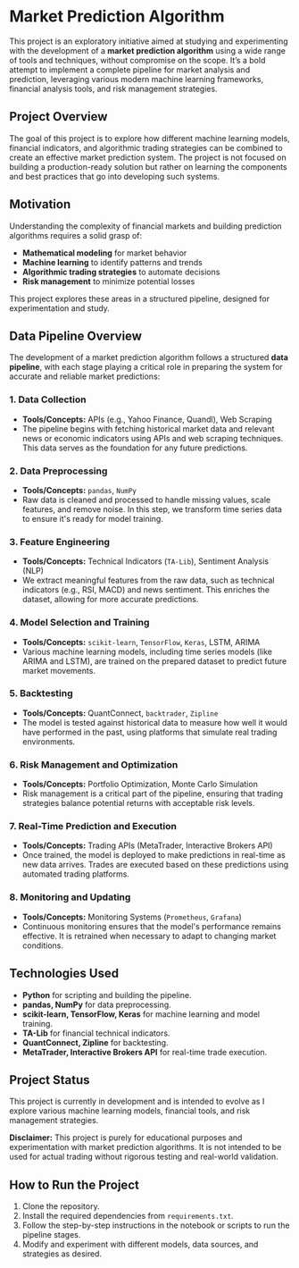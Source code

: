 # Market Prediction Algorithm

This project is an exploratory initiative aimed at studying and experimenting with the development of a **market prediction algorithm** using a wide range of tools and techniques, without compromise on the scope. It’s a bold attempt to implement a complete pipeline for market analysis and prediction, leveraging various modern machine learning frameworks, financial analysis tools, and risk management strategies.

## Project Overview

The goal of this project is to explore how different machine learning models, financial indicators, and algorithmic trading strategies can be combined to create an effective market prediction system. The project is not focused on building a production-ready solution but rather on learning the components and best practices that go into developing such systems.

## Motivation

Understanding the complexity of financial markets and building prediction algorithms requires a solid grasp of:
- **Mathematical modeling** for market behavior
- **Machine learning** to identify patterns and trends
- **Algorithmic trading strategies** to automate decisions
- **Risk management** to minimize potential losses

This project explores these areas in a structured pipeline, designed for experimentation and study.

## Data Pipeline Overview

The development of a market prediction algorithm follows a structured **data pipeline**, with each stage playing a critical role in preparing the system for accurate and reliable market predictions:

### 1. **Data Collection**
   - **Tools/Concepts:** APIs (e.g., Yahoo Finance, Quandl), Web Scraping
   - The pipeline begins with fetching historical market data and relevant news or economic indicators using APIs and web scraping techniques. This data serves as the foundation for any future predictions.

### 2. **Data Preprocessing**
   - **Tools/Concepts:** `pandas`, `NumPy`
   - Raw data is cleaned and processed to handle missing values, scale features, and remove noise. In this step, we transform time series data to ensure it's ready for model training.

### 3. **Feature Engineering**
   - **Tools/Concepts:** Technical Indicators (`TA-Lib`), Sentiment Analysis (NLP)
   - We extract meaningful features from the raw data, such as technical indicators (e.g., RSI, MACD) and news sentiment. This enriches the dataset, allowing for more accurate predictions.

### 4. **Model Selection and Training**
   - **Tools/Concepts:** `scikit-learn`, `TensorFlow`, `Keras`, LSTM, ARIMA
   - Various machine learning models, including time series models (like ARIMA and LSTM), are trained on the prepared dataset to predict future market movements.

### 5. **Backtesting**
   - **Tools/Concepts:** QuantConnect, `backtrader`, `Zipline`
   - The model is tested against historical data to measure how well it would have performed in the past, using platforms that simulate real trading environments.

### 6. **Risk Management and Optimization**
   - **Tools/Concepts:** Portfolio Optimization, Monte Carlo Simulation
   - Risk management is a critical part of the pipeline, ensuring that trading strategies balance potential returns with acceptable risk levels.

### 7. **Real-Time Prediction and Execution**
   - **Tools/Concepts:** Trading APIs (MetaTrader, Interactive Brokers API)
   - Once trained, the model is deployed to make predictions in real-time as new data arrives. Trades are executed based on these predictions using automated trading platforms.

### 8. **Monitoring and Updating**
   - **Tools/Concepts:** Monitoring Systems (`Prometheus`, `Grafana`)
   - Continuous monitoring ensures that the model's performance remains effective. It is retrained when necessary to adapt to changing market conditions.

## Technologies Used

- **Python** for scripting and building the pipeline.
- **pandas, NumPy** for data preprocessing.
- **scikit-learn, TensorFlow, Keras** for machine learning and model training.
- **TA-Lib** for financial technical indicators.
- **QuantConnect, Zipline** for backtesting.
- **MetaTrader, Interactive Brokers API** for real-time trade execution.

## Project Status

This project is currently in development and is intended to evolve as I explore various machine learning models, financial tools, and risk management strategies.

**Disclaimer:** This project is purely for educational purposes and experimentation with market prediction algorithms. It is not intended to be used for actual trading without rigorous testing and real-world validation.

## How to Run the Project

1. Clone the repository.
2. Install the required dependencies from `requirements.txt`.
3. Follow the step-by-step instructions in the notebook or scripts to run the pipeline stages.
4. Modify and experiment with different models, data sources, and strategies as desired.

